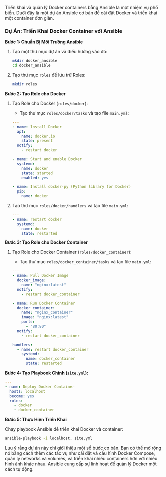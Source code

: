 Triển khai và quản lý Docker containers bằng Ansible là một nhiệm vụ phổ biến. Dưới đây là một dự án Ansible cơ bản để cài đặt Docker và triển khai một container đơn giản.

### Dự Án: Triển Khai Docker Container với Ansible

**Bước 1: Chuẩn Bị Môi Trường Ansible**

1. Tạo một thư mục dự án và điều hướng vào đó:

    ```bash
    mkdir docker_ansible
    cd docker_ansible
    ```

2. Tạo thư mục `roles` để lưu trữ Roles:

    ```bash
    mkdir roles
    ```

**Bước 2: Tạo Role cho Docker**

1. Tạo Role cho Docker (`roles/docker`):

    - Tạo thư mục `roles/docker/tasks` và tạo file `main.yml`:

    ```yaml
    ---
    - name: Install Docker
      apt:
        name: docker.io
        state: present
      notify:
        - restart docker

    - name: Start and enable Docker
      systemd:
        name: docker
        state: started
        enabled: yes

    - name: Install docker-py (Python library for Docker)
      pip:
        name: docker
    ```

2. Tạo thư mục `roles/docker/handlers` và tạo file `main.yml`:

    ```yaml
    ---
    - name: restart docker
      systemd:
        name: docker
        state: restarted
    ```

**Bước 3: Tạo Role cho Docker Container**

1. Tạo Role cho Docker Container (`roles/docker_container`):

    - Tạo thư mục `roles/docker_container/tasks` và tạo file `main.yml`:

    ```yaml
    ---
    - name: Pull Docker Image
      docker_image:
        name: "nginx:latest"
      notify:
        - restart docker_container

    - name: Run Docker Container
      docker_container:
        name: "nginx_container"
        image: "nginx:latest"
        ports:
          - "80:80"
      notify:
        - restart docker_container

    handlers:
      - name: restart docker_container
        systemd:
          name: docker_container
          state: restarted
    ```

**Bước 4: Tạo Playbook Chính (`site.yml`):**

```yaml
---
- name: Deploy Docker Container
  hosts: localhost
  become: yes
  roles:
    - docker
    - docker_container
```

**Bước 5: Thực Hiện Triển Khai**

Chạy playbook Ansible để triển khai Docker và container:

```bash
ansible-playbook -i localhost, site.yml
```

Lưu ý rằng dự án này chỉ giới thiệu một số bước cơ bản. Bạn có thể mở rộng nó bằng cách thêm các tác vụ như cài đặt và cấu hình Docker Compose, quản lý networks và volumes, và triển khai nhiều containers hơn với nhiều hình ảnh khác nhau. Ansible cung cấp sự linh hoạt để quản lý Docker một cách tự động.